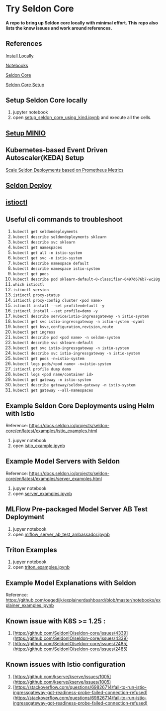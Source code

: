 # Try Seldon Core 
#### A repo to bring up Seldon core locally with minimal effort. This repo also lists the know issues and work around references.

## References
[Install Locally](https://docs.seldon.io/projects/seldon-core/en/latest/install/kind.html)

[Notebooks](https://docs.seldon.io/projects/seldon-core/en/latest/examples/notebooks.html)

[Seldon Core](https://docs.seldon.io/projects/seldon-core/en/latest/index.html)

[Seldon Core Setup](https://docs.seldon.io/projects/seldon-core/en/latest/examples/seldon_core_setup.html)

## Setup Seldon Core locally
1) jupyter notebook
2) open [setup_seldon_core_using_kind.ipynb](./setup_seldon_core_using_kind.ipynb) and execute all the cells.
<!-- 3) `pip install seldon-core`
4) `pip install mlflow`
5)  `kind delete cluster --name seldon`
6) Note: K8S >=1.25 has HPA(HorizontalPodAutoscaler) issues. So creating cluster with  kindest/node:v1.24.7 image.
   `kind create cluster --name seldon --image kindest/node:v1.24.7`
   For apiextensions.k8s.io/v1beta1 CRD issue , use `kind create cluster --name seldon --image=kindest/node:v1.21.2`
   Refer: https://stackoverflow.com/questions/69054622/unable-to-install-crds-in-kubernetes-kind
7)  `kubectl cluster-info --context kind-seldon`
8)  `istioctl install --set profile=default -y`
9)  `kubectl label namespace default istio-injection=enabled`
10) Follow instructions [Create Istio Gateway](https://docs.seldon.io/projects/seldon-core/en/latest/install/kind.html) , [install-seldon-core](https://docs.seldon.io/projects/seldon-core/en/latest/install/kind.html#install-seldon-core) , [local-port-forwarding](https://docs.seldon.io/projects/seldon-core/en/latest/install/kind.html#local-port-forwarding) -->

<!-- 11) Istio : Plugin certificates and key into cluster
    1) follow below steps to plugin certs for istio
     References: https://istio.io/latest/docs/tasks/security/cert-management/plugin-ca-cert/
12) Istio: Create Ingress resource
    ```
kubectl apply -f - <<EOF
apiVersion: networking.k8s.io/v1
kind: Ingress
metadata:
  annotations:
    kubernetes.io/ingress.class: istio
  name: ingress
spec:
  rules:
  - host: httpbin.example.com
    http:
      paths:
      - path: /status
        pathType: Prefix
        backend:
          service:
            name: httpbin
            port:
              number: 8000
EOF
    ```
1)  Istio Ingress setup:
    kubectl apply -f https://raw.githubusercontent.com/metallb/metallb/v0.13.7/config/manifests/metallb-native.yaml
    kubectl wait --namespace metallb-system \
                --for=condition=ready pod \
                --selector=app=metallb \
                --timeout=90s
    docker network inspect -f '{{.IPAM.Config}}' kind
    export INGRESS_NAME=istio-ingressgateway
    export INGRESS_NS=istio-system
    kubectl get svc "$INGRESS_NAME" -n "$INGRESS_NS"
    echo http://$INGRESS_HOST:$INGRESS_PORT/headers
    export INGRESS_HOST=$(kubectl -n "$INGRESS_NS" get service "$INGRESS_NAME" -o jsonpath='{.status.loadBalancer.ingress[0].ip}')
    export INGRESS_PORT=$(kubectl -n "$INGRESS_NS" get service "$INGRESS_NAME" -o jsonpath='{.spec.ports[?(@.name=="http2")].port}')
    export SECURE_INGRESS_PORT=$(kubectl -n "$INGRESS_NS" get service "$INGRESS_NAME" -o jsonpath='{.spec.ports[?(@.name=="https")].port}')
    export TCP_INGRESS_PORT=$(kubectl -n "$INGRESS_NS" get service "$INGRESS_NAME" -o jsonpath='{.spec.ports[?(@.name=="tcp")].port}')


    References:
    https://istio.io/latest/docs/tasks/traffic-management/ingress/ingress-control/#determining-the-ingress-ip-and-ports
    https://kind.sigs.k8s.io/docs/user/loadbalancer/
14) Ensure the istio ingress gatewaty is port-forwarded to localhost:8004
    kubectl port-forward $(kubectl get pods -l istio=ingressgateway -n istio-system -o jsonpath='{.items[0].metadata.name}') -n istio-system 8004:8080
    References: https://docs.seldon.io/projects/seldon-core/en/latest/examples/istio_examples.html
15)  -->
    


## [Setup MINIO](https://docs.seldon.io/projects/seldon-core/en/latest/examples/minio_setup.html)

## Kubernetes-based Event Driven Autoscaler(KEDA) Setup
[Scale Seldon Deployments based on Prometheus Metrics](https://docs.seldon.io/projects/seldon-core/en/latest/examples/keda.html)

## [Seldon Deploy](https://deploy.seldon.io/_/downloads/en/v1.3/pdf/)


## [istioctl](https://istio.io/latest/docs/ops/diagnostic-tools/istioctl/)

## Useful cli commands to troubleshoot 
1)  `kubectl get seldondeployments`
2)  `kubectl describe seldondeployments sklearn`
3)  `kubectl describe svc sklearn`
4)  `kubectl get namespaces`
5)  `kubectl get all -n istio-system`
6)  `kubectl get svc -n istio-system`
7)  `kubectl describe namespace default`
8)  `kubectl describe namespace istio-system`
9)  `kubectl get pods`
10) `kubectl describe pod sklearn-default-0-classifier-6497d676b7-wc28g`
11) `which istioctl`
12) `istioctl version`
13) `istioctl proxy-status`
14) `istioctl proxy-config cluster <pod name>`
15) `istioctl install --set profile=default -y`
16) `istioctl install --set profile=demo -y`
17) `kubectl describe service/istio-ingressgateway -n istio-system`
18) `kubectl get svc istio-ingressgateway -n istio-system -oyaml`
19) `kubectl get ksvc,configuration,revision,route`
20) `kubectl get ingress`
21) `kubectl describe pod <pod name> -n seldon-system`
22) `kubectl describe svc sklearn-default`
23) `kubectl get svc istio-ingressgateway -n istio-system`
24) `kubectl describe svc istio-ingressgateway -n istio-system`
25) `kubectl get pods -n=istio-system`
26) `kubectl logs pods/<pod name> -n=istio-system`
27) `istioctl profile dump demo`
28) `kubectl logs <pod name/container id>`
29) `kubectl get gateway -n istio-system`
30) `kubectl describe gateway/seldon-gateway -n istio-system`
31) `kubectl get gateway --all-namespaces`


## Example Seldon Core Deployments using Helm with Istio
Reference: https://docs.seldon.io/projects/seldon-core/en/latest/examples/istio_examples.html 
1) jupyer notebook
2) open [istio_example.ipynb](./istio_example.ipynb)

## Example Model Servers with Seldon
Reference: https://docs.seldon.io/projects/seldon-core/en/latest/examples/server_examples.html
1) jupyer notebook
2) open [server_examples.ipynb](./server_examples.ipynb)

## MLFlow Pre-packaged Model Server AB Test Deployment
1) jupyer notebook
2) open [mlflow_server_ab_test_ambassador.ipynb](./mlflow_server_ab_test_ambassador.ipynb)

## Triton Examples
1) jupyer notebook
2) open [triton_examples.ipynb](./triton_examples.ipynb)

## Example Model Explanations with Seldon
Reference: https://github.com/oegedijk/explainerdashboard/blob/master/notebooks/explainer_examples.ipynb

## Known issue with K8S >= 1.25 : 
1)  [https://github.com/SeldonIO/seldon-core/issues/4339](https://github.com/SeldonIO/seldon-core/issues/4339)
2)  [https://github.com/SeldonIO/seldon-core/issues/2485](https://github.com/SeldonIO/seldon-core/issues/2485)

## Known issues with Istio configuration
1) [https://github.com/kserve/kserve/issues/1005](https://github.com/kserve/kserve/issues/1005)
2) [https://stackoverflow.com/questions/69826714/fail-to-run-istio-ingressgateway-got-readiness-probe-failed-connection-refused](https://stackoverflow.com/questions/69826714/fail-to-run-istio-ingressgateway-got-readiness-probe-failed-connection-refused)